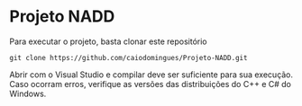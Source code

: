 # Projeto NADD

Para executar o projeto, basta clonar este repositório

`git clone https://github.com/caiodomingues/Projeto-NADD.git`

Abrir com o Visual Studio e compilar deve ser suficiente para sua execução. Caso ocorram erros, verifique as versões
das distribuições do C++ e C# do Windows.
